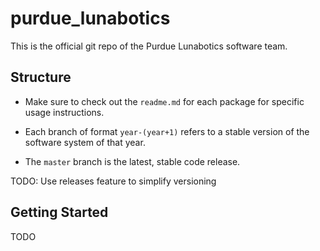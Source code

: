 # purdue_lunabotics

This is the official git repo of the Purdue Lunabotics software team.

## Structure

- Make sure to check out the `readme.md` for each package for specific usage instructions.

- Each branch of format `year-(year+1)` refers to a stable version of the software system of that year.

- The `master` branch is the latest, stable code release.

TODO: Use releases feature to simplify versioning

## Getting Started

TODO
